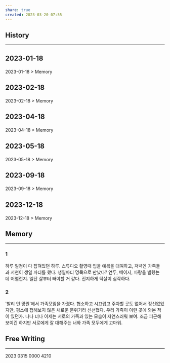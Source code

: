 ```yaml
---
share: true
created: 2023-03-20 07:55
---
```


## History
---
<h2><span><p>2023-01-18</p></span></h2><p><span><p><span alt="2023-01-18 > Memory" src="2023-01-18#Memory" class="internal-embed">2023-01-18 &gt; Memory</span></p></span></p><h2><span><p>2023-02-18</p></span></h2><p><span><p><span alt="2023-02-18 > Memory" src="2023-02-18#Memory" class="internal-embed">2023-02-18 &gt; Memory</span></p></span></p><h2><span><p>2023-04-18</p></span></h2><p><span><p><span alt="2023-04-18 > Memory" src="2023-04-18#Memory" class="internal-embed">2023-04-18 &gt; Memory</span></p></span></p><h2><span><p>2023-05-18</p></span></h2><p><span><p><span alt="2023-05-18 > Memory" src="2023-05-18#Memory" class="internal-embed">2023-05-18 &gt; Memory</span></p></span></p><h2><span><p>2023-09-18</p></span></h2><p><span><p><span alt="2023-09-18 > Memory" src="2023-09-18#Memory" class="internal-embed">2023-09-18 &gt; Memory</span></p></span></p><h2><span><p>2023-12-18</p></span></h2><p><span><p><span alt="2023-12-18 > Memory" src="2023-12-18#Memory" class="internal-embed">2023-12-18 &gt; Memory</span></p></span></p>


## Memory
---
### 1
하루 일정이 다 잡혀있던 하루.
스튜디오 촬영때 입을 예복을 대여하고, 저녁엔 가족들과 서현이 생일 파티를 했다.
생일파티 명목으로 만났다?
연두, 베이지, 파랑을 빌렸는데 어떨런지. 일단 살부터 빼야할 거 같다. 진지하게 턱살이 심각하다.

### 2
'발리 인 망원'에서 가족모임을 가졌다. 협소하고 시끄럽고 주차할 곳도 없어서 정신없었지만, 평소에 접해보지 않은 새로운 분위기라 신선했다. 우리 가족이 이런 곳에 와본 적이 있던가.
나나 너나 이제는 서로의 가족과 있는 모습이 자연스러워 보여. 조금 피곤해보이긴 하지만
서로에게 잘 대해주는 너와 가족 모두에게 고마워. 


## Free Writing
---
2023 0315 0000 4210